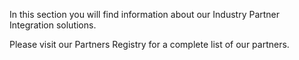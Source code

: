 In this section you will find information about our Industry Partner Integration solutions.

Please visit our Partners Registry for a complete list of our partners.
